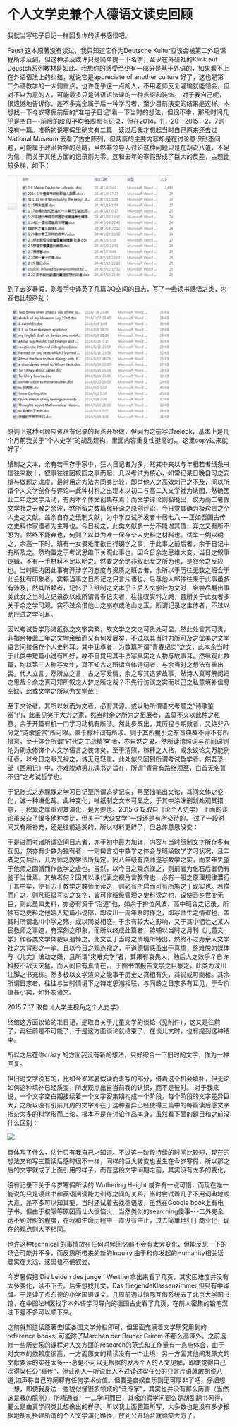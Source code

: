 # 个人文学史兼个人德语文读史回顾

我就当写电子日记一样回复你的读书感悟吧。

Faust 这本原著没有读过，我只知道它作为Deutsche Kultur应该会被第二外语课程所涉及到，但这种涉及或许只是简单提一下名字，至少在外研社的Klick auf Deustch系列教材是如此。我想你的感受至少有一部分是基于外语的，如果看不上在外语语法上的纠结，就说它是appreciate of another culture 好了，这也是第二外语教学的一大侧重点，也许在乎这一点的人，不用老师反复灌输就能领会，但对不以为意的人，可能最多只是外语语法课的一种点缀和装饰。
对于我自己呢，很遗憾地告诉你，差不多完全属于后一种学习者，至少目前演变的结果是这样。本想找一下今岁寒假前后的“准电子日记”看一下当时的想法，但很不幸，那段时间几乎是空白---前后的阶段平均每周都有记录，但在2014，11，20—2015，2，7则没有一篇。准确的说寒假里确实有二篇，读过后我才想起当时自己原来还去过National Museum 去看了古史陈列，但两篇的主要内容却是在讨论意识形态问题，可能属于政治哲学的范畴，当然非领导人讨论这种问题只是在胡说八道，不足为信；而关于其他方面的记录则为零。这和去年的寒假形成了巨大的反差，主题比较多样，如下：

![](literatur_1.png)

到了去岁暑假，则着手中译英了几篇QQ空间的日志，写了一些读书感悟之类，内容也比较杂乱：
 
![](literatur_2.png)

原则上这种回顾应该从有记录的起点开始做，但因为之前写过relook，基本上是几个月前我关于“个人史学”的胡乱建构，里面内容重复性挺高的，。这里copy过来就好了:

纸制之文本，余有若干存于家中，狂人日记者为多，然其中夹以与年相若者纸条书信往来数十，叙事往往因校园之事而起，几以考试为核心，如常记某日晚自习之安排与做题之进度，最常用之方法为同类比较，即举他人之高效刺己之不及，间以所谓个人文学创作与评论—此种材料之出现本以初二与高二入文学社为诱因，然确因此二年之文学活动，有两本个体文创集存焉；而文学评论则极晚出，仅为高二暑假文学社之云散之余波，然所留之数篇稼轩词之原创评论，今日觉其确为极珍贵之个人史之文献。盖余自存之纸制文献，为中学应试所发者十居七八---正如吾国古传之史料作家谱者为主导也。今日视之，此类文献多一分不能增其值，弃之又有所不忍为。然终不能弃也，何则？以其为唯一保存个人史料之材料也。试举一例以明之，余高一下时，班有一女畏难而欲自行辍学之事，于此事之前后者，余于日记中有所及之。然均置之于考试思维下关照此事也。因今日余之思维大变，当日之叙事逻辑，不有一手材料不足以明之。然要之余绝非叙此女之所为也，是叙余之反应也。当时班内因此事有开涉学习态度与资质之班会者，余所以于历往无数之班会于此会犹有印象者，实赖当事之日所记之只言片语也。后与他人邮件往来于此事虽多有涉及，然其所赖者，记忆乎？纸制之文本乎？后入文学社为文时，余尝尽翻出事关此女之当时之记录欲以成所谓青春记实者，往往叹资料之阙，且所关于此女者多关于余之学习观，实不过余借他山之崩亦或他山之玉，所谓记录之主体者，不过以助应试之学问耳。

因以考试哲学形诸纸张之文字实繁，故文学之文之可贵处可显。然此处言其可贵，非指余接此二年之文学余绪而又有何发展矣，不过以其当时力所可及之优美之文学语言间接保存个人史料耳。其中犹卓者，为数篇所谓“青春纪实”之文，此本余当时于此类中短篇小说有所好，故不自觉用其手法写真实之人物与故事耳。然纵观此数篇，均以第三人称写女生，真不知古之所谓宫体诗词者，与余当时之想法有重出否。代人立言，然所立之言，古之写爱情，余之写其追梦故事，然诗人真可解闺妇之思哉？余之真可知所叙之人梦之所之哉？不先行访谈之实而以己之私意填补信息空缺，此或文学之所以为文学哉！

至于文论者，其所以发而为文者，必有其源。或以助所谓语文考题之“诗歌鉴赏”门，此虽见笑于大方之家，然当时余之所为之拓展者，盖莫不夹以此种之私意，余于开篇有机一门学习动机有所涉。然此步既出，其历程与期效者，又绝非八分之“诗歌鉴赏”所可限。盖于稼秆词有所涉、则于其所援引之东晋典故不得不有所措意，至于体会所谓“时代之主战精神”者，亦自然之果。然所读清照词与花间词则沦为助余修饰个人文学语言之装饰矣，至于清照，稼秆之人格，成余议论文万能例证者，以今日之眼光视之，诚无足轻重。此处似又回到所谓考试哲学者，然吾恐一部《西厢记》中，亦难脱劝男儿读书之旨在，所谓“青霄有路终须至，白首无名誓不归”之考试哲学也。

于记账式之赤祼祼之学习日记至所谓追梦记实，再至拙笔出文论，其间文体之变化，诚一种进化哉。此种变化，唯纸制之文本可显之，于其中涂沫删划处观其措意，于积累之厚重观其演化，是为要也。2015 6 12取自《论个人史学》
上面的谈论虽夹杂了很多他种类比，但关于“大众文学”一线还是有所交待的。
过了一段时间又有所补充，还是往前追溯的，所以材料更鲜了，但总体意思没变：

于是进而考诸所谓空间日志者，亦于初中最为加详，内容与当时纸制文字所存多有互见，然亦有少数为独有者，一则曰言初中数学之体会与班级数学学习状况，且二者之先后出，几为师之教学法所规定。因八年级有良师遂写数学之实，而来年失望于他师之因偱而作数学之虚也。虽然，以今日之观点视之，则前者为化石后者仍有鉴于当世焉。其故者何？因其以课代表之视角言教育也，必有一般之原理规律潜行于其中矣，使有志于教学之数师而读之，则必有所启而可有所施之于现实也。若推而广之，则凡班级写实之文字，皆可作班级管理之史料读之也，设使吾乡世变无巨，则此虽曰史料，亦必有资于“治道”也，如余于排位风波、高中班会之记录。所独有之史料之他端入短篇小说部，即汶川一周年祭时作之，即写师生之情谊也，盖其时所谓北川中学之殇，或以同类相感，于余有较大之影响，又于其中牺牲之某人民教师之事迹，有深刻之印象，而所以终成此篇者，特辅以当时之月刊《儿童文学》作各类文学体裁以追悼之。此文虽于当时之情境所特出，然终不过为余入文学社之大背影之一笔。且以今日之观点视之，于道德情感虽出于真挚，终难脱为媒体与《儿文》煸动之嫌，且所谓“灾难文学”者，其果有哀先人，勉后人之效乎？自许科技不敌天灾猛，而人间自有真情在，，于图书馆报告文学之目察之，此类为汶川注脚之书充栋。然多极以文学渲染之能事于历史之真相有失，其说或可商榷。其余所谓日志者，往往与当时情境下之特定思潮相联，与同龄之日志多有互见，于今价值甚小矣，如怀友诸文。

2015 7 17 取自《大学生视角之个人史学》

终结这方面谈论的准日记，是取自关于儿童文学的谈论（见附件），这又是往前了，再往前是不可能了，于是这方面谈论就结束了，在谈儿文时，也有提到这种结束。

所以之后在你crazy 的方面我没有新的想法，只好综合一下旧时的文字，作为一种回复。

但旧时文字没有的，比如今岁寒暑假读而未写的部分，借着这个机会填补，但无论如何这种填补已经质变，所发观点出自当前我的认识，而不是彼时。
对于我来说，一个文字空白期接续着一个文字密集期构成一个阶段，每个阶段的文字差异巨大，之所以没有引前几周的文字即在于这种差异已经使得三篇中的每篇读后感文字掺杂太多的科学形而上论，根本不是在讨论作品本身，虽然看下面的题目和之前没什么区别：

![](literatur.png)

具体写了什么，估计只有我自己才知道。不过这一阶段持续的时间比较短，现在的想法又和写三篇读后感时很不一样，同样的巨大转变也发生在今岁寒假，所以那之后的文字就成了上面引用的样子，而在这段文字间期之前，其实没有太多的变化。

没有记录下关于今岁寒假所读的 Wuthering Height 或许有一点可惜，而现在唯一能说的只是读此书和英语阅读能力训练之间的关系，当时尝试着几乎不用词典地顺大意，差不多可以知其要，当时还试着去找德语版，虽然在Google book上有电子书，但由于权限等原因而让人很恼火，当然类似的searching傻事---二外完全达不到对照的程度，在我和生命历程中一直没有中止，过去简单地归于商业化，现在的观点则大不相同。

也许这种technical 的事情放在任何时候回忆都不会有太大变化，但能反思一下的场合可能并不多，而反思所带来的新的Inquiry,由于和你发起的Humanity相关话题实在太远，这里也不便叙述。

今岁暑假把 Die Leiden des jungen Werther拿出来看了几页，其实困难度并没有太多变化，读不下去。后来想找儿文，Das fliegendeKlassenzimmer,但只有中译版。于是读了点东德的小学国语课文。几周前通过馆际互借系统去了北京大学图书馆，在中图法H区找了本外语学习导向的德国古史看了几页，在前人密集的铅笔汉注下差不多可以顺下来。

之前就知道读原著去I区各国文学分栏即可，但里面充满着文学研究用到的reference books, 可能除了Marchen der Bruder Grimm 不那么高深外。之前选修一些历史系的课程对人文方面的research的范式和工作量有一点点体会，由于对文本的依赖度很高，一方面原文的精读没有一个止境，另一方面其他阐发原文的文献要读的实在太多---总是不可以无根据的发表个人的人文见解，即使觉得自己深得梁任公“真传”，但让别人一听说此人不过读过梁任公的只言片语就敢胡说八道,如声称自己的阐释有任何学术价值。但要是自娱自乐则无可厚非了吧，仔细想一想，即使我身边一些貌似懂很多领域的“泛专家”，其实也并没有那么历害（当然这是我的臆测），所精通者，一二学问而已，其余的假学问要么是胡乱翻书习得，要么是由真学问类比想像出的样子。所以我上面整篇所写，大多数也是没有多少根据地胡乱搭建所谓的个人文学演化路径，放到公开场合就贻笑大方了。
